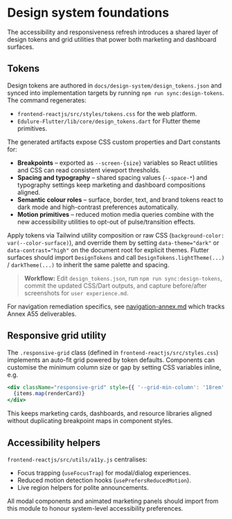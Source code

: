 # Design system foundations

The accessibility and responsiveness refresh introduces a shared layer of design tokens and grid utilities that power both marketing and dashboard surfaces.

## Tokens

Design tokens are authored in `docs/design-system/design_tokens.json` and synced into implementation targets by running `npm run sync:design-tokens`. The command regenerates:

- `frontend-reactjs/src/styles/tokens.css` for the web platform.
- `Edulure-Flutter/lib/core/design_tokens.dart` for Flutter theme primitives.

The generated artifacts expose CSS custom properties and Dart constants for:

- **Breakpoints** – exported as `--screen-{size}` variables so React utilities and CSS can read consistent viewport thresholds.
- **Spacing and typography** – shared spacing values (`--space-*`) and typography settings keep marketing and dashboard compositions aligned.
- **Semantic colour roles** – surface, border, text, and brand tokens react to dark mode and high-contrast preferences automatically.
- **Motion primitives** – reduced motion media queries combine with the new accessibility utilities to opt-out of pulse/transition effects.

Apply tokens via Tailwind utility composition or raw CSS (`background-color: var(--color-surface)`), and override them by setting `data-theme="dark"` or `data-contrast="high"` on the document root for explicit themes. Flutter surfaces should import `DesignTokens` and call `DesignTokens.lightTheme(...)` / `darkTheme(...)` to inherit the same palette and spacing.

> **Workflow:** Edit `design_tokens.json`, run `npm run sync:design-tokens`, commit the updated CSS/Dart outputs, and capture before/after screenshots for `user experience.md`.

For navigation remediation specifics, see [navigation-annex.md](navigation-annex.md) which tracks Annex A55 deliverables.

## Responsive grid utility

The `.responsive-grid` class (defined in `frontend-reactjs/src/styles.css`) implements an auto-fit grid powered by token defaults. Components can customise the minimum column size or gap by setting CSS variables inline, e.g.

```jsx
<div className="responsive-grid" style={{ '--grid-min-column': '18rem' }}>
  {items.map(renderCard)}
</div>
```

This keeps marketing cards, dashboards, and resource libraries aligned without duplicating breakpoint maps in component styles.

## Accessibility helpers

`frontend-reactjs/src/utils/a11y.js` centralises:

- Focus trapping (`useFocusTrap`) for modal/dialog experiences.
- Reduced motion detection hooks (`usePrefersReducedMotion`).
- Live region helpers for polite announcements.

All modal components and animated marketing panels should import from this module to honour system-level accessibility preferences.
